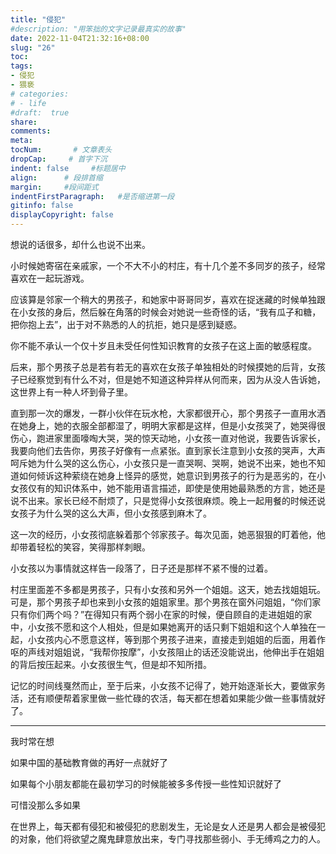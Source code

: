 ```yaml
---
title: "侵犯"
#description: "用笨拙的文字记录最真实的故事"
date: 2022-11-04T21:32:16+08:00
slug: "26"
toc: 
tags: 
- 侵犯
- 猥亵
# categories:
# - life
#draft:  true
share:
comments:
meta: 
tocNum:       # 文章表头
dropCap:     # 首字下沉
indent: false     #标题居中
align:      # 段排首缩
margin:     #段间距式
indentFirstParagraph:   #是否缩进第一段
gitinfo: false
displayCopyright: false
---
```


想说的话很多，却什么也说不出来。

小时候她寄宿在亲戚家，一个不大不小的村庄，有十几个差不多同岁的孩子，经常喜欢在一起玩游戏。

应该算是邻家一个稍大的男孩子，和她家中哥哥同岁，喜欢在捉迷藏的时候单独跟在小女孩的身后，然后躲在角落的时候会对她说一些奇怪的话，“我有瓜子和糖，把你抱上去”，出于对不熟悉的人的抗拒，她只是感到疑惑。

你不能不承认一个仅十岁且未受任何性知识教育的女孩子在这上面的敏感程度。

后来，那个男孩子总是若有若无的喜欢在女孩子单独相处的时候摸她的后背，女孩子已经察觉到有什么不对，但是她不知道这种异样从何而来，因为从没人告诉她，这世界上有一种人坏到骨子里。

直到那一次的爆发，一群小伙伴在玩水枪，大家都很开心，那个男孩子一直用水洒在她身上，她的衣服全部都湿了，明明大家都是这样，但是小女孩哭了，她哭得很伤心，跑进家里面嚎啕大哭，哭的惊天动地，小女孩一直对他说，我要告诉家长，我要向他们去告你，男孩子好像有一点紧张。直到家长注意到小女孩的哭声，大声呵斥她为什么哭的这么伤心，小女孩只是一直哭啊、哭啊，她说不出来，她也不知道如何倾诉这种萦绕在她身上怪异的感觉，她意识到男孩子的行为是恶劣的，在小女孩仅有的知识体系中，她不能用语言描述，即使是使用她最熟悉的方言，她还是说不出来。家长已经不耐烦了，只是觉得小女孩很麻烦。晚上一起用餐的时候还说女孩子为什么哭的这么大声，但小女孩感到麻木了。

这一次的经历，小女孩彻底躲着那个邻家孩子。每次见面，她恶狠狠的盯着他，他却带着轻松的笑容，笑得那样刺眼。

小女孩以为事情就这样告一段落了，日子还是那样不紧不慢的过着。

村庄里面差不多都是男孩子，只有小女孩和另外一个姐姐。这天，她去找姐姐玩。可是，那个男孩子却也来到小女孩的姐姐家里。那个男孩在窗外问姐姐，“你们家只有你们两个吗？”在得知只有两个弱小在家的时候，便自顾自的走进姐姐的家中，小女孩不愿和这个人相处，但是如果她离开的话只剩下姐姐和这个人单独在一起，小女孩内心不愿意这样，等到那个男孩子进来，直接走到姐姐的后面，用着作呕的声线对姐姐说，“我帮你按摩”，小女孩阻止的话还没能说出，他伸出手在姐姐的背后按压起来。小女孩很生气，但是却不知所措。

记忆的时间线戛然而止，至于后来，小女孩不记得了，她开始逐渐长大，要做家务活，还有顺便帮着家里做一些忙碌的农活，每天都在想着如果能少做一些事情就好了。

---

我时常在想

如果中国的基础教育做的再好一点就好了

如果每个小朋友都能在最初学习的时候能被多多传授一些性知识就好了

可惜没那么多如果

在世界上，每天都有侵犯和被侵犯的悲剧发生，无论是女人还是男人都会是被侵犯的对象，他们将欲望之魔鬼肆意放出来，专门寻找那些弱小、手无缚鸡之力的人。

